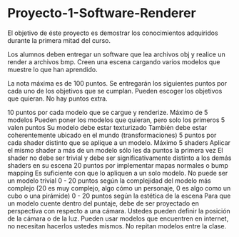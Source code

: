 # Proyecto-1-Software-Renderer

El objetivo de éste proyecto es demostrar los conocimientos adquiridos durante la primera mitad del curso.

Los alumnos deben entregar un software que lea archivos obj y realice un render a archivos bmp. Creen una escena cargando varios modelos que muestre lo que han aprendido.

La nota máxima es de 100 puntos. Se entregarán los siguientes puntos por cada uno de los objetivos que se cumplan. Pueden escoger los objetivos que quieran. No hay puntos extra.

10 puntos por cada modelo que se cargue y renderize. Máximo de 5 modelos
Pueden poner los modelos que quieran, pero solo los primeros 5 valen puntos
Su modelo debe estar texturizado
También debe estar coherentemente ubicado en el mundo (transformaciones)
5 puntos por cada shader distinto que se aplique a un modelo. Máximo 5 shaders
Aplicar el mismo shader a más de un modelo sólo les da puntos la primera vez
El shader no debe ser trivial y debe ser significativamente distinto a los demás shaders en su escena
20 puntos por implementar mapas normales o bump mapping
Es suficiente con que lo apliquen a un solo modelo. No puede ser un modelo trivial
0 - 20 puntos según la complejidad del modelo más complejo (20 es muy complejo, algo cómo un personaje, 0 es algo como un cubo o una pirámide)
0 - 20 puntos según la estética de la escena 
Para que un modelo cuente dentro del puntaje, debe de ser proyectado en perspectiva con respecto a una cámara. Ustedes pueden definir la posición de la cámara o de la luz. Pueden usar modelos que encuentren en internet, no necesitan hacerlos ustedes mismos. No repitan modelos entre la clase.